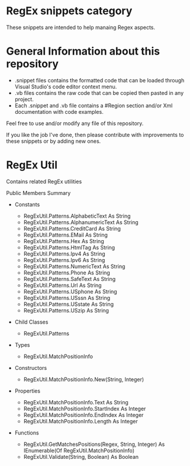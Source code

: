 # RegEx snippets category
These snippets are intended to help manaing Regex aspects.

# General Information about this repository
 - .snippet files contains the formatted code that can be loaded through Visual Studio's code editor context menu.
 - .vb files contains the raw code that can be copied then pasted in any project.
 - Each .snippet and .vb file contains a #Region section and/or Xml documentation with code examples.
 
Feel free to use and/or modify any file of this repository.

If you like the job I've done, then please contribute with improvements to these snippets or by adding new ones.

# RegEx Util
Contains related RegEx utilities

Public Members Summary

 - Constants
   - RegExUtil.Patterns.AlphabeticText As String
   - RegExUtil.Patterns.AlphanumericText As String
   - RegExUtil.Patterns.CreditCard As String
   - RegExUtil.Patterns.EMail As String
   - RegExUtil.Patterns.Hex As String
   - RegExUtil.Patterns.HtmlTag As String
   - RegExUtil.Patterns.Ipv4 As String
   - RegExUtil.Patterns.Ipv6 As String
   - RegExUtil.Patterns.NumericText As String
   - RegExUtil.Patterns.Phone As String
   - RegExUtil.Patterns.SafeText As String
   - RegExUtil.Patterns.Url As String
   - RegExUtil.Patterns.USphone As String
   - RegExUtil.Patterns.USssn As String
   - RegExUtil.Patterns.USstate As String
   - RegExUtil.Patterns.USzip As String

 - Child Classes
   - RegExUtil.Patterns

 - Types
   - RegExUtil.MatchPositionInfo <Serializable>

 - Constructors
   - RegExUtil.MatchPositionInfo.New(String, Integer)

 - Properties
   - RegExUtil.MatchPositionInfo.Text As String
   - RegExUtil.MatchPositionInfo.StartIndex As Integer
   - RegExUtil.MatchPositionInfo.EndIndex As Integer
   - RegExUtil.MatchPositionInfo.Length As Integer

 - Functions
   - RegExUtil.GetMatchesPositions(Regex, String, Integer) As IEnumerable(Of RegExUtil.MatchPositionInfo) 
   - RegExUtil.Validate(String, Boolean) As Boolean
